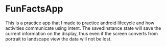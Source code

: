 # FunFactsApp

This is a practice app that I made to practice android lifecycle
and how activities communicate using intent.
The savedInstance state will save the current information on the display,
thus even if the screen converts from portrait to landscape view the data will
not be lost.
